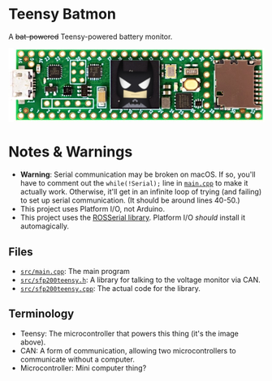 # Teensy Batmon
A ~~bat-powered~~ Teensy-powered battery monitor.

![Na na na na na na na na na na na na na na na na... BATMON!](teensy_batmon.jpg)

# Notes & Warnings
- **Warning**: Serial communication may be broken on macOS. If so, you'll have to comment out the `while(!Serial);` line in [`main.cpp`](src/main.cpp) to make it actually work. Otherwise, it'll get in an infinite loop of trying (and failing) to set up serial communication. (It should be around lines 40-50.)
- This project uses Platform I/O, not Arduino.
- This project uses the [ROSSerial library](https://github.com/frankjoshua/rosserial_arduino_lib). Platform I/O *should* install it automagically.

## Files
- [`src/main.cpp`](src/main.cpp): The main program
- [`src/sfp200teensy.h`](src/sfp200teensy.h): A library for talking to the voltage monitor via CAN.
- [`src/sfp200teensy.cpp`](src/sfp200teensy.cpp): The actual code for the library.

## Terminology
- Teensy: The microcontroller that powers this thing (it's the image above).
- CAN: A form of communication, allowing two microcontrollers to communicate without a computer.
- Microcontroller: Mini computer thing?
